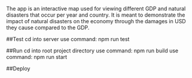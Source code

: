 
The app is an interactive map used for viewing different GDP and natural disasters that occur per year and country. It is meant to demonstrate the impact of natural disasters on the economy through the damages in USD they cause compared to the GDP. 

##Test
cd into server
use command: npm run test

##Run
cd into root project directory
use command: npm run build
use command: npm run start

##Deploy